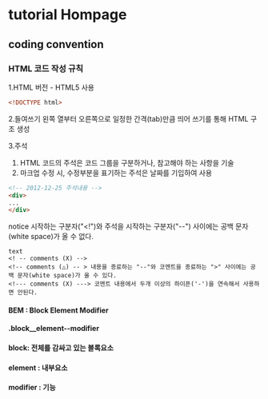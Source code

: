 # tutorial Hompage

## coding convention

### HTML 코드 작성 규칙
1.HTML 버전 - HTML5 사용
```html
<!DOCTYPE html>
```
2.들여쓰기
왼쪽 열부터 오른쪽으로 일정한 간격(tab)만큼 띄어 쓰기를 통해 HTML 구조 생성

3.주석
1) HTML 코드의 주석은 코드 그룹을 구분하거나, 참고해야 하는 사항을 기술
2) 마크업 수정 시, 수정부분을 표기하는 주석은 날짜를 기입하여 사용

```html
<!-- 2012-12-25 주석내용 -->
<div>
...
</div>
```

notice
시작하는 구분자("<!")와 주석을 시작하는 구분자("--") 사이에는 공백 문자(white space)가 올 수 없다.
```
text
<! -- comments (X) -->
<!-- comments (△) -- > 내용을 종료하는 "--"와 코멘트을 종료하는 ">" 사이에는 공백 문자(white space)가 올 수 있다.
<!--- comments (X) ---> 코멘트 내용에서 두개 이상의 하이픈('-')을 연속해서 사용하면 안된다.
```

#### BEM : Block Element Modifier

#### .block__element--modifier

#### block: 전체를 감싸고 있는 블록요소

#### element : 내부요소

#### modifier : 기능
